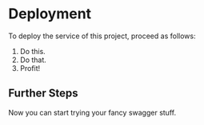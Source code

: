 # Deployment
To deploy the service of this project, proceed as follows:
1. Do this.
2. Do that.
3. Profit!

## Further Steps
Now you can start trying your fancy swagger stuff.
